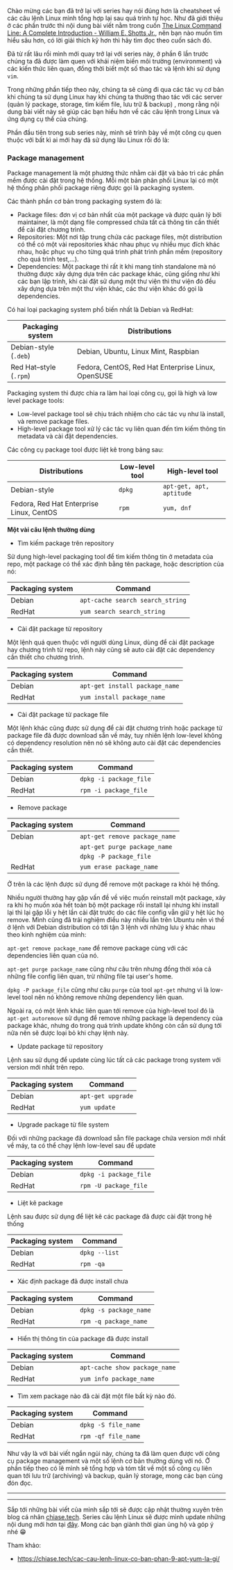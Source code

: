 Chào mừng các bạn đã trở lại với series hay nói đúng hơn là cheatsheet về các câu lệnh Linux mình tổng hợp lại sau quá trình tự học. Như đã giới thiệu ở các phần trước thì nội dung bài viết nằm trong cuốn [The Linux Command Line: A Complete Introduction - William E. Shotts Jr.](https://www.amazon.com/Linux-Command-Line-Complete-Introduction/dp/1593273894), nên bạn nào muốn tìm hiểu sâu hơn, có lời giải thích kỹ hơn thì hãy tìm đọc theo cuốn sách đó.

Đã từ rất lâu rồi mình mới quay trở lại với series này, ở phần 6 lần trước chúng ta đã được làm quen với khái niệm biến môi trường (environment) và các kiến thức liên quan, đồng thời biết một số thao tác và lệnh khi sử dụng `vim`.

Trong những phần tiếp theo này, chúng ta sẽ cùng đi qua các tác vụ cơ bản khi chúng ta sử dụng Linux hay khi chúng ta thường thao tác với các server (quản lý package, storage, tìm kiếm file, lưu trữ & backup) , mong rằng nội dung bài viết này sẽ giúp các bạn hiểu hơn về các câu lệnh trong Linux và ứng dụng cụ thể của chúng.

Phần đầu tiên trong sub series này, mình sẽ trình bày về một công cụ quen thuộc với bất kì ai mới hay đã sử dụng lâu Linux rồi đó là:


### Package management

Package management là một phương thức nhằm cài đặt và bảo trì các phần mềm được cài đặt trong hệ thống. Mỗi một bản phân phối Linux lại có một hệ thống phân phối package riêng được gọi là packaging system.

Các thành phần cơ bản trong packaging system đó là:

- Package files: đơn vị cơ bản nhất của một package và được quản lý bởi maintainer, là một dạng file compressed chứa tất cả thông tin cần thiết để cài đặt chương trình.
- Repositories: Một nơi tập trung chứa các package files, một distribution có thể có một vài repositories khác nhau phục vụ nhiều mục đích khác nhau, hoặc phục vụ cho từng quá trình phát trình phần mềm (repository cho quá trình test,...).
- Dependencies: Một package thì rất it khi mang tính standalone mà nó thường được xây dựng dựa trên các package khác, cũng giống như khi các bạn lập trình, khi cài đặt sử dụng một thư viện thì thư viện đó đều xây dựng dựa trên một thư viện khác, các thư viện khác đó gọi là dependencies.

Có hai loại packaging system phổ biến nhất là Debian và RedHat:

| Packaging system | Distributions |
| -------- | -------- |
| Debian-style (`.deb`)     | Debian, Ubuntu, Linux Mint, Raspbian     | 
| Red Hat–style (`.rpm`)    | Fedora, CentOS, Red Hat Enterprise Linux, OpenSUSE     | 

Packaging system thì được chia ra làm hai loại công cụ, gọi là high và low level package tools:

- Low-level package tool sẽ chịu trách nhiệm cho các tác vụ như là install, và remove package files.
- High-level package tool xử lý các tác vụ liên quan đến tìm kiếm thông tin metadata và cài đặt dependencies.

Các công cụ package tool được liệt kê trong bảng sau:

| Distributions | Low-level tool |High-level tool |
| -------- | -------- | -------- |
| Debian-style     | `dpkg`     | `apt-get, apt, aptitude`     |
| Fedora, Red Hat Enterprise Linux, CentOS     | `rpm`     | `yum, dnf`     |



**Một vài câu lệnh thường dùng**

- Tìm kiếm package trên repository

Sử dụng high-level packaging tool để tìm kiếm thông tin ở metadata của repo, một package có thể xác định bằng tên package, hoặc description của nó:

| Packaging system | Command | 
| -------- | -------- | 
| Debian     | `apt-cache search search_string`|
| RedHat     | `yum search search_string`  |


- Cài đặt package từ repository

Một lệnh quá quen thuộc với người dùng Linux, dùng để cài đặt package hay chương trình từ repo, lệnh này cũng sẽ auto cài đặt các dependency cần thiết cho chương trình.

| Packaging system | Command | 
| -------- | -------- | 
| Debian     |   `apt-get install package_name`   |
| RedHat     |  `yum install package_name`    |

- Cài đặt package từ package file

Một lệnh khác cũng được sử dụng để cài đặt chương trình hoặc package từ package file đã được download sẵn về máy, tuy nhiên lệnh low-level không có dependency resolution nên nó sẽ không auto cài đặt các dependencies cần thiết.

| Packaging system | Command | 
| -------- | -------- | 
| Debian     |   `dpkg -i package_file`   |
| RedHat     |  `rpm -i package_file`    |

- Remove package

| Packaging system | Command | 
| -------- | -------- | 
| Debian     |    `apt-get remove package_name`  |
|      |    `apt-get purge package_name`  |
|      |    `dpkg -P package_file`  |
| RedHat     |     `yum erase package_name` |

Ở trên là các lệnh được sử dụng để remove một package ra khỏi hệ thống. 

Nhiều người thường hay gặp vấn đề về việc muốn reinstall một package, xảy ra khi họ muốn xóa hết toàn bộ một package rồi install lại nhưng khi install lại thì lại gặp lỗi y hệt lần cài đặt trước do các file config vẫn giữ y hệt lúc họ remove. Mình cũng đã trải nghiệm điều này nhiều lần trên Ubuntu nên vì thế ở lệnh với Debian distribution có tới tận 3 lệnh với những lưu ý khác nhau theo kinh nghiệm của mình:

`apt-get remove package_name` để remove package cùng với các dependencies liên quan của nó.

`apt-get purge package_name` cũng như câu trên nhưng đồng thời xóa cả những file config liên quan, trừ những file tại user's home.

 `dpkg -P package_file` cũng như câu `purge` của tool `apt-get` nhưng vì là low-level tool nên nó không remove những dependency liên quan.
 
 Ngoài ra, có một lệnh khác liên quan tới remove của high-level tool đó là `apt-get autoremove` sử dụng để remove những package là dependency của package khác, nhưng do trong quá trình update không còn cần sử dụng tới nữa nên sẽ được loại bỏ khi chạy lệnh này.

- Update package từ repository

Lệnh sau sử dụng để update cùng lúc tất cả các package trong system với version mới nhất trên repo.

| Packaging system | Command | 
| -------- | -------- | 
| Debian     |    `apt-get upgrade`  |
| RedHat     |   `yum update`   |

- Upgrade package từ file system

Đối với những package đã download sẵn file package chứa version mới nhất về máy, ta có thể chạy lệnh low-level sau để update 

| Packaging system | Command | 
| -------- | -------- | 
| Debian     |   `dpkg -i package_file`   |
| RedHat     |`rpm -U package_file`      |

- Liệt kê package

Lệnh sau được sử dụng để liệt kê các package đã được cài đặt trong hệ thống

| Packaging system | Command | 
| -------- | -------- | 
| Debian     |  `dpkg --list`    |
| RedHat     |    `rpm -qa`  |

- Xác định package đã được install chưa

| Packaging system | Command | 
| -------- | -------- | 
| Debian     |   `dpkg -s package_name`   |
| RedHat     |  `rpm -q package_name`    |

- Hiển thị thông tin của package đã được install

| Packaging system | Command | 
| -------- | -------- | 
| Debian     |   `apt-cache show package_name`   |
| RedHat     |    `yum info package_name`  |

- Tìm xem package nào đã cài đặt một file bất kỳ nào đó.

| Packaging system | Command | 
| -------- | -------- | 
| Debian     |  `dpkg -S file_name`    |
| RedHat     | `rpm -qf file_name`      |


Như vậy là với bài viết ngắn ngủi này, chúng ta đã làm quen được với công cụ package management và một số lệnh cơ bản thường dùng với nó. Ở phần tiếp theo có lẽ mình sẽ tổng hợp và tóm tắt về một số công cụ liên quan tới lưu trữ (archiving) và backup, quản lý storage, mong các bạn cùng đón đọc.


-----

-----

Sắp tới những bài viết của mình sắp tới sẽ được cập nhật thường xuyên trên blog cá nhân [chiase.tech](https://chiase.tech). Series câu lệnh Linux sẽ được mình update những nội dung mới hơn tại [đây](https://chiase.tech/chu-de/linux/). Mong các bạn giành thời gian ủng hộ và góp ý nhé 😁

Tham khảo: 
- https://chiase.tech/cac-cau-lenh-linux-co-ban-phan-9-apt-yum-la-gi/